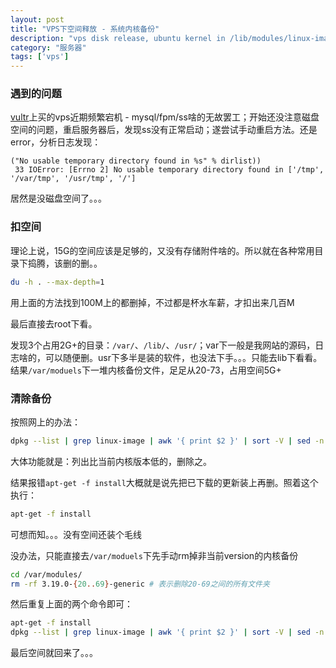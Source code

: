 ```yaml
---
layout: post
title: "VPS下空间释放 - 系统内核备份"
description: "vps disk release, ubuntu kernel in /lib/modules/linux-image-xxx-generic"
category: "服务器"
tags: ['vps']
---
```


### 遇到的问题

[vultr]({{site.refer.vultr}})上买的vps近期频繁宕机 - mysql/fpm/ss啥的无故罢工；开始还没注意磁盘空间的问题，重启服务器后，发现ss没有正常启动；遂尝试手动重启方法。还是error，分析日志发现：

```
("No usable temporary directory found in %s" % dirlist))
 33 IOError: [Errno 2] No usable temporary directory found in ['/tmp', '/var/tmp', '/usr/tmp', '/']
 ```
 
 居然是没磁盘空间了。。。
 
### 扣空间
 
 理论上说，15G的空间应该是足够的，又没有存储附件啥的。所以就在各种常用目录下捣腾，该删的删。。
 
 ```bash
 du -h . --max-depth=1
 ```
 
 用上面的方法找到100M上的都删掉，不过都是杯水车薪，才扣出来几百M
 
 最后直接去root下看。
 
 发现3个占用2G+的目录：`/var/`、`/lib/`、`/usr/`；var下一般是我网站的源码，日志啥的，可以随便删。usr下多半是装的软件，也没法下手。。。只能去lib下看看。结果`/var/moduels`下一堆内核备份文件，足足从20-73，占用空间5G+
 
### 清除备份
 
 按照网上的办法：
 
 ```bash
 dpkg --list | grep linux-image | awk '{ print $2 }' | sort -V | sed -n '/'`uname -r`'/q;p' | xargs sudo apt-get -y purge
 ```
 
 大体功能就是：列出比当前内核版本低的，删除之。
 
 结果报错`apt-get -f install`大概就是说先把已下载的更新装上再删。照着这个执行：
 
 ```bash
 apt-get -f install
 ```
 
 可想而知。。。没有空间还装个毛线
 
 没办法，只能直接去`/var/moduels`下先手动rm掉非当前version的内核备份
 
 ```bash
 cd /var/modules/
 rm -rf 3.19.0-{20..69}-generic # 表示删除20-69之间的所有文件夹
 ```
 
 然后重复上面的两个命令即可：
 
 ```bash
 apt-get -f install
 dpkg --list | grep linux-image | awk '{ print $2 }' | sort -V | sed -n '/'`uname -r`'/q;p' | xargs sudo apt-get -y purge
 ```
 
 最后空间就回来了。。。
 
